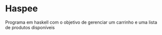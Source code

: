 # Haspee
Programa em haskell com o objetivo de gerenciar um carrinho e uma lista de produtos disponíveis
